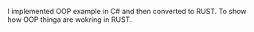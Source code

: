 I implemented OOP example in C# and then converted to RUST. To show how OOP thinga are wokring in RUST. 